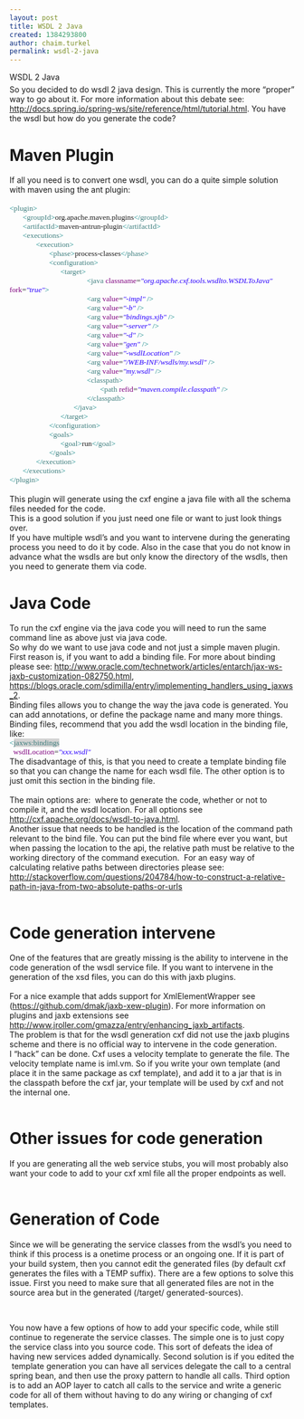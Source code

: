 ```yaml
---
layout: post
title: WSDL 2 Java
created: 1384293800
author: chaim.turkel
permalink: wsdl-2-java
---
```

<div style="border-bottom: solid #4F81BD 1.0pt; border: none; mso-border-bottom-themecolor: accent1; mso-element: para-border-div; padding: 0in 0in 4.0pt 0in;">
<div class="MsoTitle">WSDL 2 Java<o:p></o:p></div>
</div>

<div class="MsoNormal">So you decided to do wsdl 2 java design. This is currently the more &ldquo;proper&rdquo; way to go about it. For more information about this debate see: <a href="http://docs.spring.io/spring-ws/site/reference/html/tutorial.html">http://docs.spring.io/spring-ws/site/reference/html/tutorial.html</a>. You have the wsdl but how do you generate the code?<o:p></o:p></div>

<h1>Maven Plugin<o:p></o:p></h1>

<div class="MsoNormal">If all you need is to convert one wsdl, you can do a quite simple solution with maven using the ant plugin:<o:p></o:p></div>

<div class="MsoNormal" style="margin-bottom: 0.0001pt;">&nbsp;</div>

<div class="MsoNormal" style="margin-bottom: 0.0001pt;"><span style="color: teal; font-family: Consolas; font-size: 10.0pt;">&lt;</span><span style="color: #3f7f7f; font-family: Consolas; font-size: 10.0pt;">plugin</span><span style="color: teal; font-family: Consolas; font-size: 10.0pt;">&gt;</span><span style="font-family: Consolas; font-size: 10.0pt;"><o:p></o:p></span></div>

<div class="MsoNormal" style="margin-bottom: 0.0001pt;"><span style="font-family: Consolas; font-size: 10pt;">&nbsp;&nbsp;&nbsp;&nbsp;&nbsp;&nbsp; </span><span style="color: teal; font-family: Consolas; font-size: 10.0pt;">&lt;</span><span style="color: #3f7f7f; font-family: Consolas; font-size: 10.0pt;">groupId</span><span style="color: teal; font-family: Consolas; font-size: 10.0pt;">&gt;</span><span style="font-family: Consolas; font-size: 10pt;">org.apache.maven.plugins</span><span style="color: teal; font-family: Consolas; font-size: 10.0pt;">&lt;/</span><span style="color: #3f7f7f; font-family: Consolas; font-size: 10.0pt;">groupId</span><span style="color: teal; font-family: Consolas; font-size: 10.0pt;">&gt;</span><span style="font-family: Consolas; font-size: 10.0pt;"><o:p></o:p></span></div>

<div class="MsoNormal" style="margin-bottom: 0.0001pt;"><span style="font-family: Consolas; font-size: 10pt;">&nbsp;&nbsp;&nbsp;&nbsp;&nbsp;&nbsp; </span><span style="color: teal; font-family: Consolas; font-size: 10.0pt;">&lt;</span><span style="color: #3f7f7f; font-family: Consolas; font-size: 10.0pt;">artifactId</span><span style="color: teal; font-family: Consolas; font-size: 10.0pt;">&gt;</span><span style="font-family: Consolas; font-size: 10pt;">maven-antrun-plugin</span><span style="color: teal; font-family: Consolas; font-size: 10.0pt;">&lt;/</span><span style="color: #3f7f7f; font-family: Consolas; font-size: 10.0pt;">artifactId</span><span style="color: teal; font-family: Consolas; font-size: 10.0pt;">&gt;</span><span style="font-family: Consolas; font-size: 10.0pt;"><o:p></o:p></span></div>

<div class="MsoNormal" style="margin-bottom: 0.0001pt;"><span style="font-family: Consolas; font-size: 10pt;">&nbsp;&nbsp;&nbsp;&nbsp;&nbsp;&nbsp; </span><span style="color: teal; font-family: Consolas; font-size: 10.0pt;">&lt;</span><span style="color: #3f7f7f; font-family: Consolas; font-size: 10.0pt;">executions</span><span style="color: teal; font-family: Consolas; font-size: 10.0pt;">&gt;</span><span style="font-family: Consolas; font-size: 10.0pt;"><o:p></o:p></span></div>

<div class="MsoNormal" style="margin-bottom: 0.0001pt;"><span style="font-family: Consolas; font-size: 10pt;">&nbsp;&nbsp;&nbsp;&nbsp;&nbsp;&nbsp;&nbsp;&nbsp;&nbsp;&nbsp;&nbsp;&nbsp;&nbsp; </span><span style="color: teal; font-family: Consolas; font-size: 10.0pt;">&lt;</span><span style="color: #3f7f7f; font-family: Consolas; font-size: 10.0pt;">execution</span><span style="color: teal; font-family: Consolas; font-size: 10.0pt;">&gt;</span><span style="font-family: Consolas; font-size: 10.0pt;"><o:p></o:p></span></div>

<div class="MsoNormal" style="margin-bottom: 0.0001pt;"><span style="font-family: Consolas; font-size: 10pt;">&nbsp;&nbsp;&nbsp;&nbsp;&nbsp;&nbsp;&nbsp;&nbsp;&nbsp;&nbsp;&nbsp;&nbsp;&nbsp;&nbsp;&nbsp;&nbsp;&nbsp;&nbsp;&nbsp;&nbsp; </span><span style="color: teal; font-family: Consolas; font-size: 10.0pt;">&lt;</span><span style="color: #3f7f7f; font-family: Consolas; font-size: 10.0pt;">phase</span><span style="color: teal; font-family: Consolas; font-size: 10.0pt;">&gt;</span><span style="font-family: Consolas; font-size: 10pt;">process-classes</span><span style="color: teal; font-family: Consolas; font-size: 10.0pt;">&lt;/</span><span style="color: #3f7f7f; font-family: Consolas; font-size: 10.0pt;">phase</span><span style="color: teal; font-family: Consolas; font-size: 10.0pt;">&gt;</span><span style="font-family: Consolas; font-size: 10.0pt;"><o:p></o:p></span></div>

<div class="MsoNormal" style="margin-bottom: 0.0001pt;"><span style="font-family: Consolas; font-size: 10pt;">&nbsp;&nbsp;&nbsp;&nbsp;&nbsp;&nbsp;&nbsp;&nbsp;&nbsp;&nbsp;&nbsp;&nbsp;&nbsp;&nbsp;&nbsp;&nbsp;&nbsp;&nbsp;&nbsp;&nbsp; </span><span style="color: teal; font-family: Consolas; font-size: 10.0pt;">&lt;</span><span style="color: #3f7f7f; font-family: Consolas; font-size: 10.0pt;">configuration</span><span style="color: teal; font-family: Consolas; font-size: 10.0pt;">&gt;</span><span style="font-family: Consolas; font-size: 10.0pt;"><o:p></o:p></span></div>

<div class="MsoNormal" style="margin-bottom: 0.0001pt;"><span style="font-family: Consolas; font-size: 10pt;">&nbsp;&nbsp;&nbsp;&nbsp;&nbsp;&nbsp;&nbsp;&nbsp;&nbsp;&nbsp;&nbsp;&nbsp;&nbsp;&nbsp;&nbsp;&nbsp;&nbsp;&nbsp;&nbsp;&nbsp;&nbsp;&nbsp;&nbsp;&nbsp;&nbsp;&nbsp; </span><span style="color: teal; font-family: Consolas; font-size: 10.0pt;">&lt;</span><span style="color: #3f7f7f; font-family: Consolas; font-size: 10.0pt;">target</span><span style="color: teal; font-family: Consolas; font-size: 10.0pt;">&gt;</span><span style="font-family: Consolas; font-size: 10.0pt;"><o:p></o:p></span></div>

<div class="MsoNormal" style="margin-bottom: 0.0001pt;"><span style="font-family: Consolas; font-size: 10pt;">&nbsp;&nbsp;&nbsp;&nbsp;&nbsp;&nbsp; &nbsp;&nbsp;&nbsp;&nbsp;&nbsp;&nbsp;&nbsp;&nbsp;&nbsp;&nbsp;&nbsp;&nbsp;&nbsp;&nbsp;&nbsp;&nbsp;&nbsp;&nbsp;&nbsp;&nbsp;&nbsp;&nbsp;&nbsp;&nbsp;&nbsp;&nbsp;&nbsp;&nbsp;&nbsp;&nbsp;&nbsp;&nbsp;&nbsp; </span><span style="color: teal; font-family: Consolas; font-size: 10.0pt;">&lt;</span><span style="color: #3f7f7f; font-family: Consolas; font-size: 10.0pt;">java</span><span style="font-family: Consolas; font-size: 10.0pt;"> <span style="color: #7f007f;">classname</span>=<i><span style="color: #2a00ff;">&quot;org.apache.cxf.tools.wsdlto.WSDLToJava&quot;</span></i> <span style="color: #7f007f;">fork</span>=<i><span style="color: #2a00ff;">&quot;true&quot;</span></i><span style="color: teal;">&gt;</span><o:p></o:p></span></div>

<div class="MsoNormal" style="margin-bottom: 0.0001pt;"><span style="font-family: Consolas; font-size: 10pt;">&nbsp;&nbsp;&nbsp;&nbsp;&nbsp;&nbsp;&nbsp;&nbsp;&nbsp;&nbsp;&nbsp;&nbsp;&nbsp;&nbsp;&nbsp;&nbsp;&nbsp;&nbsp;&nbsp;&nbsp;&nbsp;&nbsp;&nbsp;&nbsp;&nbsp;&nbsp;&nbsp;&nbsp;&nbsp;&nbsp;&nbsp;&nbsp;&nbsp;&nbsp;&nbsp;&nbsp;&nbsp;&nbsp;&nbsp;&nbsp; </span><span style="color: teal; font-family: Consolas; font-size: 10.0pt;">&lt;</span><span style="color: #3f7f7f; font-family: Consolas; font-size: 10.0pt;">arg</span><span style="font-family: Consolas; font-size: 10.0pt;"> <span style="color: #7f007f;">value</span>=<i><span style="color: #2a00ff;">&quot;-impl&quot;</span></i> <span style="color: teal;">/&gt;</span><o:p></o:p></span></div>

<div class="MsoNormal" style="margin-bottom: 0.0001pt;"><span style="font-family: Consolas; font-size: 10pt;">&nbsp;&nbsp;&nbsp;&nbsp;&nbsp;&nbsp;&nbsp;&nbsp;&nbsp;&nbsp;&nbsp;&nbsp;&nbsp;&nbsp;&nbsp;&nbsp;&nbsp;&nbsp;&nbsp;&nbsp;&nbsp;&nbsp;&nbsp;&nbsp;&nbsp;&nbsp;&nbsp;&nbsp;&nbsp;&nbsp;&nbsp;&nbsp;&nbsp;&nbsp;&nbsp;&nbsp;&nbsp;&nbsp;&nbsp;&nbsp; </span><span style="color: teal; font-family: Consolas; font-size: 10.0pt;">&lt;</span><span style="color: #3f7f7f; font-family: Consolas; font-size: 10.0pt;">arg</span><span style="font-family: Consolas; font-size: 10.0pt;"> <span style="color: #7f007f;">value</span>=<i><span style="color: #2a00ff;">&quot;-b&quot;</span></i> <span style="color: teal;">/&gt;</span><o:p></o:p></span></div>

<div class="MsoNormal" style="margin-bottom: 0.0001pt;"><span style="font-family: Consolas; font-size: 10pt;">&nbsp;&nbsp;&nbsp;&nbsp;&nbsp;&nbsp;&nbsp;&nbsp;&nbsp;&nbsp;&nbsp;&nbsp;&nbsp;&nbsp;&nbsp;&nbsp;&nbsp;&nbsp;&nbsp;&nbsp;&nbsp;&nbsp;&nbsp;&nbsp;&nbsp;&nbsp;&nbsp;&nbsp;&nbsp;&nbsp;&nbsp;&nbsp;&nbsp;&nbsp;&nbsp;&nbsp;&nbsp;&nbsp;&nbsp;&nbsp; </span><span style="color: teal; font-family: Consolas; font-size: 10.0pt;">&lt;</span><span style="color: #3f7f7f; font-family: Consolas; font-size: 10.0pt;">arg</span><span style="font-family: Consolas; font-size: 10.0pt;"> <span style="color: #7f007f;">value</span>=<i><span style="color: #2a00ff;">&quot;bindings.xjb&quot;</span></i> <span style="color: teal;">/&gt;</span><o:p></o:p></span></div>

<div class="MsoNormal" style="margin-bottom: 0.0001pt;"><span style="font-family: Consolas; font-size: 10pt;">&nbsp;&nbsp;&nbsp;&nbsp;&nbsp;&nbsp;&nbsp;&nbsp;&nbsp;&nbsp;&nbsp;&nbsp;&nbsp;&nbsp;&nbsp;&nbsp;&nbsp;&nbsp;&nbsp;&nbsp;&nbsp;&nbsp;&nbsp;&nbsp;&nbsp;&nbsp;&nbsp;&nbsp;&nbsp;&nbsp;&nbsp;&nbsp;&nbsp;&nbsp;&nbsp;&nbsp;&nbsp;&nbsp;&nbsp;&nbsp; </span><span style="color: teal; font-family: Consolas; font-size: 10.0pt;">&lt;</span><span style="color: #3f7f7f; font-family: Consolas; font-size: 10.0pt;">arg</span><span style="font-family: Consolas; font-size: 10.0pt;"> <span style="color: #7f007f;">value</span>=<i><span style="color: #2a00ff;">&quot;-server&quot;</span></i> <span style="color: teal;">/&gt;</span><o:p></o:p></span></div>

<div class="MsoNormal" style="margin-bottom: 0.0001pt;"><span style="font-family: Consolas; font-size: 10pt;">&nbsp;&nbsp;&nbsp;&nbsp;&nbsp;&nbsp;&nbsp;&nbsp;&nbsp;&nbsp;&nbsp;&nbsp;&nbsp;&nbsp;&nbsp;&nbsp;&nbsp;&nbsp;&nbsp;&nbsp;&nbsp;&nbsp;&nbsp;&nbsp;&nbsp;&nbsp;&nbsp;&nbsp;&nbsp;&nbsp;&nbsp;&nbsp;&nbsp;&nbsp;&nbsp;&nbsp;&nbsp;&nbsp;&nbsp;&nbsp; </span><span style="color: teal; font-family: Consolas; font-size: 10.0pt;">&lt;</span><span style="color: #3f7f7f; font-family: Consolas; font-size: 10.0pt;">arg</span><span style="font-family: Consolas; font-size: 10.0pt;"> <span style="color: #7f007f;">value</span>=<i><span style="color: #2a00ff;">&quot;-d&quot;</span></i> <span style="color: teal;">/&gt;</span><o:p></o:p></span></div>

<div class="MsoNormal" style="margin-bottom: 0.0001pt;"><span style="font-family: Consolas; font-size: 10pt;">&nbsp;&nbsp;&nbsp;&nbsp;&nbsp;&nbsp;&nbsp;&nbsp;&nbsp;&nbsp;&nbsp;&nbsp;&nbsp;&nbsp;&nbsp;&nbsp;&nbsp;&nbsp;&nbsp;&nbsp;&nbsp;&nbsp;&nbsp;&nbsp;&nbsp;&nbsp;&nbsp;&nbsp;&nbsp;&nbsp;&nbsp;&nbsp;&nbsp;&nbsp;&nbsp;&nbsp;&nbsp;&nbsp;&nbsp;&nbsp; </span><span style="color: teal; font-family: Consolas; font-size: 10.0pt;">&lt;</span><span style="color: #3f7f7f; font-family: Consolas; font-size: 10.0pt;">arg</span><span style="font-family: Consolas; font-size: 10.0pt;"> <span style="color: #7f007f;">value</span>=<i><span style="color: #2a00ff;">&quot;gen&quot;</span></i> <span style="color: teal;">/&gt;</span><o:p></o:p></span></div>

<div class="MsoNormal" style="margin-bottom: 0.0001pt;"><span style="font-family: Consolas; font-size: 10pt;">&nbsp;&nbsp;&nbsp;&nbsp;&nbsp;&nbsp;&nbsp;&nbsp;&nbsp;&nbsp;&nbsp;&nbsp;&nbsp;&nbsp;&nbsp;&nbsp;&nbsp;&nbsp;&nbsp;&nbsp;&nbsp;&nbsp;&nbsp;&nbsp;&nbsp;&nbsp;&nbsp;&nbsp;&nbsp;&nbsp;&nbsp;&nbsp;&nbsp;&nbsp;&nbsp;&nbsp;&nbsp;&nbsp;&nbsp;&nbsp; </span><span style="color: teal; font-family: Consolas; font-size: 10.0pt;">&lt;</span><span style="color: #3f7f7f; font-family: Consolas; font-size: 10.0pt;">arg</span><span style="font-family: Consolas; font-size: 10.0pt;"> <span style="color: #7f007f;">value</span>=<i><span style="color: #2a00ff;">&quot;-wsdlLocation&quot;</span></i> <span style="color: teal;">/&gt;</span><o:p></o:p></span></div>

<div class="MsoNormal" style="margin-bottom: 0.0001pt;"><span style="font-family: Consolas; font-size: 10pt;">&nbsp;&nbsp;&nbsp;&nbsp;&nbsp;&nbsp;&nbsp;&nbsp;&nbsp;&nbsp;&nbsp;&nbsp;&nbsp;&nbsp;&nbsp;&nbsp;&nbsp;&nbsp;&nbsp;&nbsp;&nbsp;&nbsp;&nbsp;&nbsp;&nbsp;&nbsp;&nbsp;&nbsp;&nbsp;&nbsp;&nbsp;&nbsp;&nbsp;&nbsp;&nbsp;&nbsp;&nbsp;&nbsp;&nbsp;&nbsp; </span><span style="color: teal; font-family: Consolas; font-size: 10.0pt;">&lt;</span><span style="color: #3f7f7f; font-family: Consolas; font-size: 10.0pt;">arg</span><span style="font-family: Consolas; font-size: 10.0pt;"> <span style="color: #7f007f;">value</span>=<i><span style="color: #2a00ff;">&quot;/WEB-INF/wsdls/my.wsdl&quot;</span></i> <span style="color: teal;">/&gt;</span><o:p></o:p></span></div>

<div class="MsoNormal" style="margin-bottom: 0.0001pt;"><span style="font-family: Consolas; font-size: 10pt;">&nbsp;&nbsp;&nbsp;&nbsp;&nbsp;&nbsp;&nbsp;&nbsp;&nbsp;&nbsp;&nbsp;&nbsp;&nbsp;&nbsp;&nbsp;&nbsp;&nbsp;&nbsp;&nbsp;&nbsp;&nbsp;&nbsp;&nbsp;&nbsp;&nbsp;&nbsp;&nbsp;&nbsp;&nbsp;&nbsp;&nbsp;&nbsp;&nbsp;&nbsp;&nbsp;&nbsp;&nbsp;&nbsp;&nbsp;&nbsp; </span><span style="color: teal; font-family: Consolas; font-size: 10.0pt;">&lt;</span><span style="color: #3f7f7f; font-family: Consolas; font-size: 10.0pt;">arg</span><span style="font-family: Consolas; font-size: 10.0pt;"> <span style="color: #7f007f;">value</span>=<i><span style="color: #2a00ff;">&quot;my.wsdl&quot;</span></i> <span style="color: teal;">/&gt;</span><o:p></o:p></span></div>

<div class="MsoNormal" style="margin-bottom: 0.0001pt;"><span style="font-family: Consolas; font-size: 10pt;">&nbsp;&nbsp;&nbsp;&nbsp;&nbsp;&nbsp;&nbsp;&nbsp;&nbsp;&nbsp;&nbsp;&nbsp;&nbsp;&nbsp;&nbsp;&nbsp;&nbsp;&nbsp;&nbsp;&nbsp;&nbsp;&nbsp;&nbsp;&nbsp;&nbsp;&nbsp;&nbsp;&nbsp;&nbsp;&nbsp;&nbsp;&nbsp;&nbsp;&nbsp;&nbsp;&nbsp;&nbsp;&nbsp;&nbsp;&nbsp; </span><span style="color: teal; font-family: Consolas; font-size: 10.0pt;">&lt;</span><span style="color: #3f7f7f; font-family: Consolas; font-size: 10.0pt;">classpath</span><span style="color: teal; font-family: Consolas; font-size: 10.0pt;">&gt;</span><span style="font-family: Consolas; font-size: 10.0pt;"><o:p></o:p></span></div>

<div class="MsoNormal" style="margin-bottom: 0.0001pt;"><span style="font-family: Consolas; font-size: 10pt;">&nbsp;&nbsp;&nbsp;&nbsp;&nbsp;&nbsp;&nbsp;&nbsp;&nbsp;&nbsp;&nbsp;&nbsp;&nbsp;&nbsp;&nbsp;&nbsp;&nbsp;&nbsp;&nbsp;&nbsp;&nbsp;&nbsp;&nbsp;&nbsp;&nbsp;&nbsp;&nbsp;&nbsp;&nbsp;&nbsp;&nbsp;&nbsp;&nbsp;&nbsp;&nbsp;&nbsp;&nbsp;&nbsp;&nbsp;&nbsp;&nbsp;&nbsp;&nbsp;&nbsp;&nbsp;&nbsp;&nbsp; </span><span style="color: teal; font-family: Consolas; font-size: 10.0pt;">&lt;</span><span style="color: #3f7f7f; font-family: Consolas; font-size: 10.0pt;">path</span><span style="font-family: Consolas; font-size: 10.0pt;"> <span style="color: #7f007f;">refid</span>=<i><span style="color: #2a00ff;">&quot;maven.compile.classpath&quot;</span></i> <span style="color: teal;">/&gt;</span><o:p></o:p></span></div>

<div class="MsoNormal" style="margin-bottom: 0.0001pt;"><span style="font-family: Consolas; font-size: 10pt;">&nbsp;&nbsp;&nbsp;&nbsp;&nbsp;&nbsp;&nbsp;&nbsp;&nbsp;&nbsp;&nbsp;&nbsp;&nbsp;&nbsp;&nbsp;&nbsp;&nbsp;&nbsp;&nbsp;&nbsp;&nbsp;&nbsp;&nbsp;&nbsp;&nbsp;&nbsp;&nbsp;&nbsp;&nbsp;&nbsp;&nbsp;&nbsp;&nbsp;&nbsp;&nbsp;&nbsp;&nbsp;&nbsp;&nbsp;&nbsp; </span><span style="color: teal; font-family: Consolas; font-size: 10.0pt;">&lt;/</span><span style="color: #3f7f7f; font-family: Consolas; font-size: 10.0pt;">classpath</span><span style="color: teal; font-family: Consolas; font-size: 10.0pt;">&gt;</span><span style="font-family: Consolas; font-size: 10.0pt;"><o:p></o:p></span></div>

<div class="MsoNormal" style="margin-bottom: 0.0001pt;"><span style="font-family: Consolas; font-size: 10pt;">&nbsp;&nbsp;&nbsp;&nbsp;&nbsp;&nbsp;&nbsp;&nbsp;&nbsp;&nbsp;&nbsp;&nbsp;&nbsp;&nbsp;&nbsp;&nbsp;&nbsp;&nbsp;&nbsp;&nbsp;&nbsp;&nbsp;&nbsp;&nbsp;&nbsp;&nbsp;&nbsp;&nbsp;&nbsp;&nbsp;&nbsp;&nbsp;&nbsp; </span><span style="color: teal; font-family: Consolas; font-size: 10.0pt;">&lt;/</span><span style="color: #3f7f7f; font-family: Consolas; font-size: 10.0pt;">java</span><span style="color: teal; font-family: Consolas; font-size: 10.0pt;">&gt;</span><span style="font-family: Consolas; font-size: 10.0pt;"><o:p></o:p></span></div>

<div class="MsoNormal" style="margin-bottom: 0.0001pt;"><span style="font-family: Consolas; font-size: 10pt;">&nbsp;&nbsp;&nbsp;&nbsp;&nbsp;&nbsp;&nbsp;&nbsp;&nbsp;&nbsp;&nbsp;&nbsp;&nbsp;&nbsp;&nbsp;&nbsp;&nbsp;&nbsp;&nbsp;&nbsp;&nbsp;&nbsp;&nbsp;&nbsp;&nbsp;&nbsp; </span><span style="color: teal; font-family: Consolas; font-size: 10.0pt;">&lt;/</span><span style="color: #3f7f7f; font-family: Consolas; font-size: 10.0pt;">target</span><span style="color: teal; font-family: Consolas; font-size: 10.0pt;">&gt;</span><span style="font-family: Consolas; font-size: 10.0pt;"><o:p></o:p></span></div>

<div class="MsoNormal" style="margin-bottom: 0.0001pt;"><span style="font-family: Consolas; font-size: 10pt;">&nbsp;&nbsp;&nbsp;&nbsp;&nbsp;&nbsp;&nbsp;&nbsp;&nbsp;&nbsp;&nbsp;&nbsp;&nbsp;&nbsp;&nbsp;&nbsp;&nbsp;&nbsp;&nbsp;&nbsp; </span><span style="color: teal; font-family: Consolas; font-size: 10.0pt;">&lt;/</span><span style="color: #3f7f7f; font-family: Consolas; font-size: 10.0pt;">configuration</span><span style="color: teal; font-family: Consolas; font-size: 10.0pt;">&gt;</span><span style="font-family: Consolas; font-size: 10.0pt;"><o:p></o:p></span></div>

<div class="MsoNormal" style="margin-bottom: 0.0001pt;"><span style="font-family: Consolas; font-size: 10pt;">&nbsp;&nbsp;&nbsp;&nbsp;&nbsp;&nbsp;&nbsp;&nbsp;&nbsp;&nbsp;&nbsp;&nbsp;&nbsp;&nbsp;&nbsp;&nbsp;&nbsp;&nbsp;&nbsp;&nbsp; </span><span style="color: teal; font-family: Consolas; font-size: 10.0pt;">&lt;</span><span style="color: #3f7f7f; font-family: Consolas; font-size: 10.0pt;">goals</span><span style="color: teal; font-family: Consolas; font-size: 10.0pt;">&gt;</span><span style="font-family: Consolas; font-size: 10.0pt;"><o:p></o:p></span></div>

<div class="MsoNormal" style="margin-bottom: 0.0001pt;"><span style="font-family: Consolas; font-size: 10pt;">&nbsp;&nbsp;&nbsp;&nbsp;&nbsp;&nbsp;&nbsp;&nbsp;&nbsp;&nbsp;&nbsp;&nbsp;&nbsp;&nbsp;&nbsp;&nbsp;&nbsp;&nbsp;&nbsp;&nbsp;&nbsp;&nbsp;&nbsp;&nbsp;&nbsp;&nbsp; </span><span style="color: teal; font-family: Consolas; font-size: 10.0pt;">&lt;</span><span style="color: #3f7f7f; font-family: Consolas; font-size: 10.0pt;">goal</span><span style="color: teal; font-family: Consolas; font-size: 10.0pt;">&gt;</span><span style="font-family: Consolas; font-size: 10pt;">run</span><span style="color: teal; font-family: Consolas; font-size: 10.0pt;">&lt;/</span><span style="color: #3f7f7f; font-family: Consolas; font-size: 10.0pt;">goal</span><span style="color: teal; font-family: Consolas; font-size: 10.0pt;">&gt;</span><span style="font-family: Consolas; font-size: 10.0pt;"><o:p></o:p></span></div>

<div class="MsoNormal" style="margin-bottom: 0.0001pt;"><span style="font-family: Consolas; font-size: 10pt;">&nbsp;&nbsp;&nbsp;&nbsp;&nbsp;&nbsp;&nbsp;&nbsp;&nbsp;&nbsp;&nbsp;&nbsp;&nbsp;&nbsp;&nbsp;&nbsp;&nbsp;&nbsp;&nbsp;&nbsp; </span><span style="color: teal; font-family: Consolas; font-size: 10.0pt;">&lt;/</span><span style="color: #3f7f7f; font-family: Consolas; font-size: 10.0pt;">goals</span><span style="color: teal; font-family: Consolas; font-size: 10.0pt;">&gt;</span><span style="font-family: Consolas; font-size: 10.0pt;"><o:p></o:p></span></div>

<div class="MsoNormal" style="margin-bottom: 0.0001pt;"><span style="font-family: Consolas; font-size: 10pt;">&nbsp;&nbsp;&nbsp;&nbsp;&nbsp;&nbsp;&nbsp;&nbsp;&nbsp;&nbsp;&nbsp;&nbsp;&nbsp; </span><span style="color: teal; font-family: Consolas; font-size: 10.0pt;">&lt;/</span><span style="color: #3f7f7f; font-family: Consolas; font-size: 10.0pt;">execution</span><span style="color: teal; font-family: Consolas; font-size: 10.0pt;">&gt;</span><span style="font-family: Consolas; font-size: 10.0pt;"><o:p></o:p></span></div>

<div class="MsoNormal" style="margin-bottom: 0.0001pt;"><span style="font-family: Consolas; font-size: 10pt;">&nbsp;&nbsp;&nbsp;&nbsp;&nbsp;&nbsp; </span><span style="color: teal; font-family: Consolas; font-size: 10.0pt;">&lt;/</span><span style="color: #3f7f7f; font-family: Consolas; font-size: 10.0pt;">executions</span><span style="color: teal; font-family: Consolas; font-size: 10.0pt;">&gt;</span><span style="font-family: Consolas; font-size: 10.0pt;"><o:p></o:p></span></div>

<div class="MsoNormal" style="margin-bottom: 0.0001pt;"><span style="color: teal; font-family: Consolas; font-size: 10.0pt;">&lt;/</span><span style="color: #3f7f7f; font-family: Consolas; font-size: 10.0pt;">plugin</span><span style="color: teal; font-family: Consolas; font-size: 10.0pt;">&gt;</span><span style="font-family: Consolas; font-size: 10.0pt;"><o:p></o:p></span></div>

<div class="MsoNormal">&nbsp;</div>

<div class="MsoNormal">This plugin will generate using the cxf engine a java file with all the schema files needed for the code.<o:p></o:p></div>

<div class="MsoNormal">This is a good solution if you just need one file or want to just look things over. <o:p></o:p></div>

<div class="MsoNormal">If you have multiple wsdl&rsquo;s and you want to intervene during the generating process you need to do it by code. Also in the case that you do not know in advance what the wsdls are but only know the directory of the wsdls, then you need to generate them via code.<o:p></o:p></div>

<h1>Java Code<o:p></o:p></h1>

<div class="MsoNormal">To run the cxf engine via the java code you will need to run the same command line as above just via java code.<o:p></o:p></div>

<div class="MsoNormal">So why do we want to use java code and not just a simple maven plugin. First reason is, if you want to add a binding file. For more about binding please see: <a href="http://www.oracle.com/technetwork/articles/entarch/jax-ws-jaxb-customization-082750.html">http://www.oracle.com/technetwork/articles/entarch/jax-ws-jaxb-customization-082750.html</a>, <a href="https://blogs.oracle.com/sdimilla/entry/implementing_handlers_using_jaxws_2">https://blogs.oracle.com/sdimilla/entry/implementing_handlers_using_jaxws_2</a>.<o:p></o:p></div>

<div class="MsoNormal">Binding files allows you to change the way the java code is generated. You can add annotations, or define the package name and many more things.<o:p></o:p></div>

<div class="MsoNormal">Binding files, recommend that you add the wsdl location in the binding file, like:<o:p></o:p></div>

<div class="MsoNormal" style="margin-bottom: 0.0001pt;"><span style="color: teal; font-family: Consolas; font-size: 10.0pt;">&lt;</span><span style="background: lightgrey; color: #3f7f7f; font-family: Consolas; font-size: 10.0pt; mso-highlight: lightgrey;">jaxws:bindings</span><span style="font-family: Consolas; font-size: 10.0pt;">&nbsp;&nbsp;&nbsp;&nbsp;&nbsp; <o:p></o:p></span></div>

<div class="MsoNormal" style="margin-bottom: 0.0001pt;"><span style="font-family: Consolas; font-size: 10.0pt;">&nbsp; <span style="color: #7f007f;">wsdlLocation</span>=<i><span style="color: #2a00ff;">&quot;xxx.wsdl&quot;</span></i> <o:p></o:p></span></div>

<div class="MsoNormal">The disadvantage of this, is that you need to create a template binding file so that you can change the name for each wsdl file. The other option is to just omit this section in the binding file.<o:p></o:p></div>

<div class="MsoNormal">&nbsp;</div>

<div class="MsoNormal">The main options are: &nbsp;where to generate the code, whether or not to compile it, and the wsdl location. For all options see <a href="http://cxf.apache.org/docs/wsdl-to-java.html">http://cxf.apache.org/docs/wsdl-to-java.html</a>.<o:p></o:p></div>

<div class="MsoNormal">Another issue that needs to be handled is the location of the command path relevant to the bind file. You can put the bind file where ever you want, but when passing the location to the api, the relative path must be relative to the working directory of the command execution.&nbsp; For an easy way of calculating relative paths between directories please see:<o:p></o:p></div>

<div class="MsoNormal"><a href="http://stackoverflow.com/questions/204784/how-to-construct-a-relative-path-in-java-from-two-absolute-paths-or-urls">http://stackoverflow.com/questions/204784/how-to-construct-a-relative-path-in-java-from-two-absolute-paths-or-urls</a><o:p></o:p></div>

<div class="MsoNormal">&nbsp;</div>

<h1>Code generation intervene<o:p></o:p></h1>

<div class="MsoNormal">One of the features that are greatly missing is the ability to intervene in the code generation of the wsdl service file. If you want to intervene in the generation of the xsd files, you can do this with jaxb plugins.<o:p></o:p></div>

<div class="MsoNormal">&nbsp;</div>

<div class="MsoNormal">For a nice example that adds support for XmlElementWrapper see (<a href="https://github.com/dmak/jaxb-xew-plugin">https://github.com/dmak/jaxb-xew-plugin</a>). For more information on plugins and jaxb extensions see <a href="http://www.jroller.com/gmazza/entry/enhancing_jaxb_artifacts">http://www.jroller.com/gmazza/entry/enhancing_jaxb_artifacts</a>.<o:p></o:p></div>

<div class="MsoNormal">The problem is that for the wsdl generation cxf did not use the jaxb plugins scheme and there is no official way to intervene in the code generation.<o:p></o:p></div>

<div class="MsoNormal">I &ldquo;hack&rdquo; can be done. Cxf uses a velocity template to generate the file. The velocity template name is iml.vm. So if you write your own template (and place it in the same package as cxf template), and add it to a jar that is in the classpath before the cxf jar, your template will be used by cxf and not the internal one.<o:p></o:p></div>

<div class="MsoNormal">&nbsp;</div>

<h1>Other issues for code generation<o:p></o:p></h1>

<div class="MsoNormal">If you are generating all the web service stubs, you will most probably also want your code to add to your cxf xml file all the proper endpoints as well.<o:p></o:p></div>

<div class="MsoNormal">&nbsp;</div>

<h1>Generation of Code<o:p></o:p></h1>

<div class="MsoNormal">Since we will be generating the service classes from the wsdl&rsquo;s you need to think if this process is a onetime process or an ongoing one. If it is part of your build system, then you cannot edit the generated files (by default cxf generates the files with a TEMP suffix). There are a few options to solve this issue. First you need to make sure that all generated files are not in the source area but in the generated (/target/ generated-sources). <o:p></o:p></div>

<p>&nbsp;</p>

<div class="MsoNormal">You now have a few options of how to add your specific code, while still continue to regenerate the service classes. The simple one is to just copy the service class into you source code. This sort of defeats the idea of having new services added dynamically. Second solution is if you edited the &nbsp;template generation you can have all services delegate the call to a central spring bean, and then use the proxy pattern to handle all calls. Third option is to add an AOP layer to catch all calls to the service and write a generic code for all of them without having to do any wiring or changing of cxf templates.<o:p></o:p></div>

<p>&nbsp;</p>
